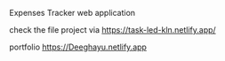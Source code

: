 Expenses Tracker web application

check the file project via https://task-led-kln.netlify.app/

portfolio https://Deeghayu.netlify.app
